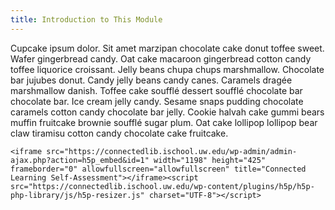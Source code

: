 ```yaml
---
title: Introduction to This Module
---
```


Cupcake ipsum dolor. Sit amet marzipan chocolate cake donut toffee sweet. Wafer gingerbread candy. Oat cake macaroon gingerbread cotton candy toffee liquorice croissant. Jelly beans chupa chups marshmallow. Chocolate bar jujubes donut. Candy jelly beans candy canes. Caramels dragée marshmallow danish. Toffee cake soufflé dessert soufflé chocolate bar chocolate bar. Ice cream jelly candy. Sesame snaps pudding chocolate caramels cotton candy chocolate bar jelly. Cookie halvah cake gummi bears muffin fruitcake brownie soufflé sugar plum. Oat cake lollipop lollipop bear claw tiramisu cotton candy chocolate cake fruitcake.



    <iframe src="https://connectedlib.ischool.uw.edu/wp-admin/admin-ajax.php?action=h5p_embed&id=1" width="1198" height="425" frameborder="0" allowfullscreen="allowfullscreen" title="Connected Learning Self-Assessment"></iframe><script src="https://connectedlib.ischool.uw.edu/wp-content/plugins/h5p/h5p-php-library/js/h5p-resizer.js" charset="UTF-8"></script>